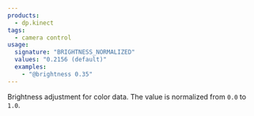 ```yaml
---
products:
  - dp.kinect
tags:
  - camera control
usage:
  signature: "BRIGHTNESS_NORMALIZED"
  values: "0.2156 (default)"
  examples:
    - "@brightness 0.35"
---
```


Brightness adjustment for color data. The value is normalized
from `0.0` to `1.0`.
